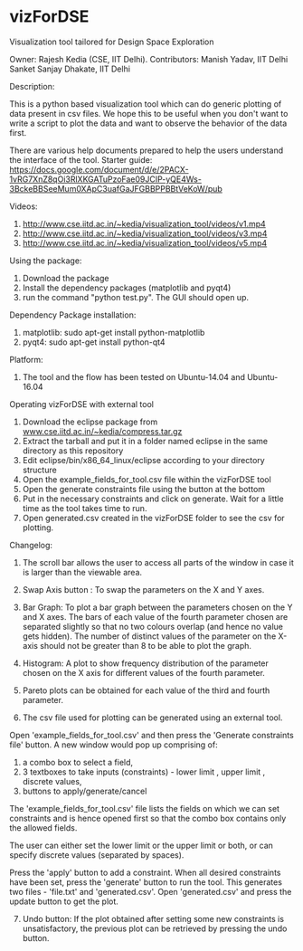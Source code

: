 # vizForDSE
Visualization tool tailored for Design Space Exploration

Owner: Rajesh Kedia (CSE, IIT Delhi).
Contributors: Manish Yadav, IIT Delhi
              Sanket Sanjay Dhakate, IIT Delhi


Description: 

This is a python based visualization tool which can do generic plotting of data present in csv files. We hope this to be useful when you don't want to write a script to plot the data and want to observe the behavior of the data first.

There are various help documents prepared to help the users understand the interface of the tool.
Starter guide: https://docs.google.com/document/d/e/2PACX-1vRG7XnZ8qOi3RlXKGATuPzoFae09JCIP-yQE4Ws-3BckeBBSeeMum0XApC3uafGaJFGBBPPBBtVeKoW/pub

Videos:
1. http://www.cse.iitd.ac.in/~kedia/visualization_tool/videos/v1.mp4
2. http://www.cse.iitd.ac.in/~kedia/visualization_tool/videos/v3.mp4
3. http://www.cse.iitd.ac.in/~kedia/visualization_tool/videos/v5.mp4


Using the package:

1. Download the package
2. Install the dependency packages (matplotlib and pyqt4)
3. run the command "python test.py". The GUI should open up.


Dependency Package installation:
1. matplotlib: sudo apt-get install python-matplotlib
2. pyqt4: sudo apt-get install python-qt4


Platform: 
1. The tool and the flow has been tested on Ubuntu-14.04 and Ubuntu-16.04

Operating vizForDSE with external tool
1. Download the eclipse package from www.cse.iitd.ac.in/~kedia/compress.tar.gz
2. Extract the tarball and put it in a folder named eclipse in the same directory as this repository
3. Edit eclipse/bin/x86_64_linux/eclipse according to your directory structure
4. Open the example_fields_for_tool.csv file within the vizForDSE tool
5. Open the generate constraints file using the button at the bottom
6. Put in the necessary constraints and click on generate. Wait for a little time as the tool takes time to run.
7. Open generated.csv created in the vizForDSE folder to see the csv for plotting. 


Changelog:

1. The scroll bar allows the user to access all parts of the window in case it is larger than the viewable area.

2. Swap Axis button : To swap the parameters on the X and Y axes.

3. Bar Graph:
To plot a bar graph between the parameters chosen on the Y and X axes. The bars of each value of the fourth parameter chosen are separated slightly so that no two colours overlap (and hence no value gets hidden).
The number of distinct values of the parameter on the X-axis should not be greater than 8 to be able to plot the graph.

4. Histogram:
A plot to show frequency distribution of the parameter chosen on the X axis for different values of the fourth parameter.

5. Pareto plots can be obtained for each value of the third and fourth parameter.

6. The csv file used for plotting can be generated using an external tool.

Open 'example_fields_for_tool.csv' and then press the 'Generate constraints file' button. A new window would pop up comprising of:
1. a combo box to select a field,
2. 3 textboxes to take inputs (constraints) - lower limit , upper limit , discrete values,
3. buttons to apply/generate/cancel

The 'example_fields_for_tool.csv' file lists the fields on which we can set constraints and is hence opened first so that the combo box contains only the allowed fields.

The user can either set the lower limit or the upper limit or both, or can specify discrete values (separated by spaces). 

Press the 'apply' button to add a constraint. When all desired constraints have been set, press the 'generate' button to run the tool. This generates two files - 'file.txt' and 'generated.csv'.
Open 'generated.csv' and press the update button to get the plot.

7. Undo button:
If the plot obtained after setting some new constraints is unsatisfactory, the previous plot can be retrieved by pressing the undo button.

